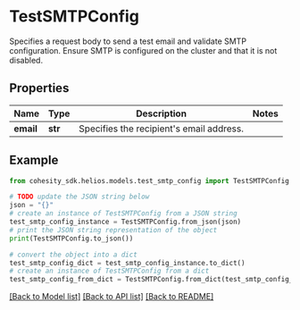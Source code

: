 # TestSMTPConfig

Specifies a request body to send a test email and validate SMTP configuration. Ensure SMTP is configured on the cluster and that it is not disabled.

## Properties

Name | Type | Description | Notes
------------ | ------------- | ------------- | -------------
**email** | **str** | Specifies the recipient&#39;s email address. | 

## Example

```python
from cohesity_sdk.helios.models.test_smtp_config import TestSMTPConfig

# TODO update the JSON string below
json = "{}"
# create an instance of TestSMTPConfig from a JSON string
test_smtp_config_instance = TestSMTPConfig.from_json(json)
# print the JSON string representation of the object
print(TestSMTPConfig.to_json())

# convert the object into a dict
test_smtp_config_dict = test_smtp_config_instance.to_dict()
# create an instance of TestSMTPConfig from a dict
test_smtp_config_from_dict = TestSMTPConfig.from_dict(test_smtp_config_dict)
```
[[Back to Model list]](../README.md#documentation-for-models) [[Back to API list]](../README.md#documentation-for-api-endpoints) [[Back to README]](../README.md)


